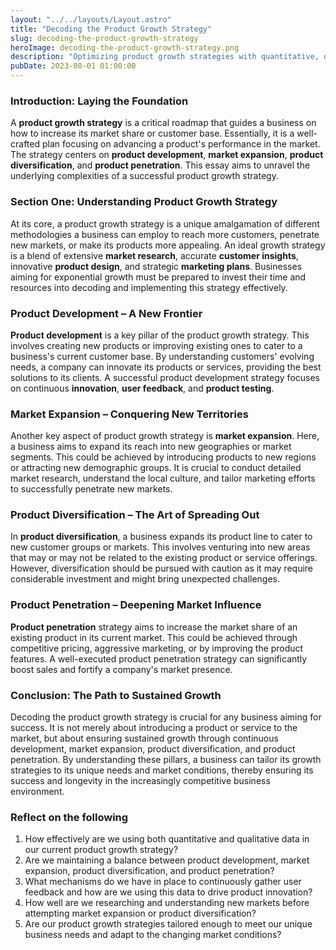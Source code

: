```yaml
---
layout: "../../layouts/Layout.astro"
title: "Decoding the Product Growth Strategy"
slug: decoding-the-product-growth-strategy
heroImage: decoding-the-product-growth-strategy.png
description: "Optimizing product growth strategies with quantitative, qualitative data ensures customer-focused business success through diversification and market expansion."
pubDate: 2023-08-01 01:00:00
---
```


### Introduction: Laying the Foundation

A **product growth strategy** is a critical roadmap that guides a business on how to increase its market share or customer base. Essentially, it is a well-crafted plan focusing on advancing a product's performance in the market. The strategy centers on **product development**, **market expansion**, **product diversification**, and **product penetration**. This essay aims to unravel the underlying complexities of a successful product growth strategy.

### Section One: Understanding Product Growth Strategy

At its core, a product growth strategy is a unique amalgamation of different methodologies a business can employ to reach more customers, penetrate new markets, or make its products more appealing. An ideal growth strategy is a blend of extensive **market research**, accurate **customer insights**, innovative **product design**, and strategic **marketing plans**. Businesses aiming for exponential growth must be prepared to invest their time and resources into decoding and implementing this strategy effectively.

### Product Development – A New Frontier

**Product development** is a key pillar of the product growth strategy. This involves creating new products or improving existing ones to cater to a business's current customer base. By understanding customers' evolving needs, a company can innovate its products or services, providing the best solutions to its clients. A successful product development strategy focuses on continuous **innovation**, **user feedback**, and **product testing**.

### Market Expansion – Conquering New Territories

Another key aspect of product growth strategy is **market expansion**. Here, a business aims to expand its reach into new geographies or market segments. This could be achieved by introducing products to new regions or attracting new demographic groups. It is crucial to conduct detailed market research, understand the local culture, and tailor marketing efforts to successfully penetrate new markets.

### Product Diversification – The Art of Spreading Out

In **product diversification**, a business expands its product line to cater to new customer groups or markets. This involves venturing into new areas that may or may not be related to the existing product or service offerings. However, diversification should be pursued with caution as it may require considerable investment and might bring unexpected challenges.

### Product Penetration – Deepening Market Influence

**Product penetration** strategy aims to increase the market share of an existing product in its current market. This could be achieved through competitive pricing, aggressive marketing, or by improving the product features. A well-executed product penetration strategy can significantly boost sales and fortify a company's market presence.

### Conclusion: The Path to Sustained Growth

Decoding the product growth strategy is crucial for any business aiming for success. It is not merely about introducing a product or service to the market, but about ensuring sustained growth through continuous development, market expansion, product diversification, and product penetration. By understanding these pillars, a business can tailor its growth strategies to its unique needs and market conditions, thereby ensuring its success and longevity in the increasingly competitive business environment.

### Reflect on the following

1. How effectively are we using both quantitative and qualitative data in our current product growth strategy?
2. Are we maintaining a balance between product development, market expansion, product diversification, and product penetration?
3. What mechanisms do we have in place to continuously gather user feedback and how are we using this data to drive product innovation?
4. How well are we researching and understanding new markets before attempting market expansion or product diversification?
5. Are our product growth strategies tailored enough to meet our unique business needs and adapt to the changing market conditions?
